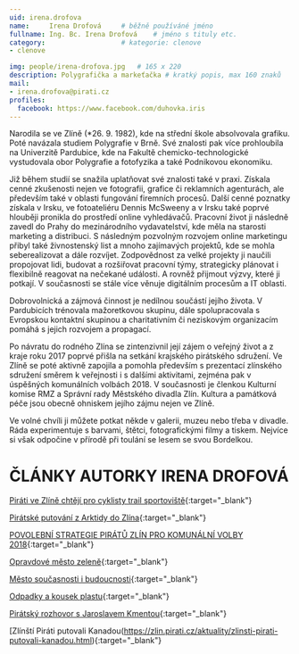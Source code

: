 ```yaml
---
uid: irena.drofova
name:     Irena Drofová  	# běžně používáné jméno
fullname: Ing. Bc. Irena Drofová 	# jméno s tituly etc.
category:                   # kategorie: clenove
- clenove

img: people/irena-drofova.jpg   # 165 x 220
description: Polygrafička a markeťačka # kratký popis, max 160 znaků
mail:
- irena.drofova@pirati.cz
profiles:
  facebook: https://www.facebook.com/duhovka.iris
---
```

Narodila se ve Zlíně (*26. 9. 1982), kde na střední škole absolvovala grafiku. Poté navázala studiem Polygrafie v Brně. Své znalosti pak více prohloubila na Univerzitě Pardubice, kde na Fakultě chemicko-technologické vystudovala obor Polygrafie a fotofyzika a také Podnikovou ekonomiku.

Již během studií se snažila uplatňovat své znalosti také v praxi. Získala cenné zkušenosti nejen ve fotografii, grafice či reklamních agenturách, ale především také v oblasti fungování firemních procesů. Další cenné poznatky získala v Irsku, ve fotoateliéru Dennis McSweeny a v Irsku také poprvé hlouběji pronikla do prostředí online vyhledávačů. Pracovní život ji následně zavedl do Prahy do mezinárodního vydavatelství, kde měla na starosti marketing a distribuci. S následným pozvolným rozvojem online marketingu přibyl také živnostenský list a mnoho zajímavých projektů, kde se mohla seberealizovat a dále rozvíjet. Zodpovědnost za velké projekty ji naučili propojovat lidi, budovat a rozšiřovat pracovní týmy, strategicky plánovat i flexibilně reagovat na nečekané události. A rovněž přijmout výzvy, které ji potkají. V současnosti se stále více věnuje digitálním procesům a IT oblasti.

Dobrovolnická a zájmová činnost je nedílnou součástí jejího života. V Pardubicích trénovala mažoretkovou skupinu, dále spolupracovala s Evropskou kontaktní skupinou a charitativním či neziskovým organizacím pomáhá s jejich rozvojem a propagací.

Po návratu do rodného Zlína se zintenzivnil její zájem o veřejný život a z kraje roku 2017 poprvé přišla na setkání krajského pirátského sdružení. Ve Zlíně se poté aktivně zapojila a pomohla především s prezentací zlínského sdružení směrem k veřejnosti i s dalšími aktivitami, zejména pak v úspěšných komunálních volbách 2018. V současnosti je členkou Kulturní komise RMZ a Správní rady Městského divadla Zlín. Kultura a památková péče jsou obecně ohniskem jejího zájmu nejen ve Zlíně.

Ve volné chvíli ji můžete potkat někde v galerii, muzeu nebo třeba v divadle. Ráda experimentuje s barvami, štětci, fotografickými filmy a tiskem. Nejvíce si však odpočine v přírodě při toulání se lesem se svou Bordelkou. 

# **ČLÁNKY AUTORKY IRENA DROFOVÁ**
[Piráti ve Zlíně chtějí pro cyklisty trail sportoviště](https://zlin.pirati.cz/aktuality/pirati-ve-zline-chteji-pro-cyklisty-trail-sporotoviste.html){:target="_blank"}

[Pirátské putování z Arktidy do Zlína](https://zlin.pirati.cz/aktuality/piratske-putovani-z-arktidy-do-zlina.html){:target="_blank"}

[POVOLEBNÍ STRATEGIE PIRÁTŮ ZLÍN PRO KOMUNÁLNÍ VOLBY 2018](https://zlin.pirati.cz/aktuality/povolebni-strategie.html){:target="_blank"}

[Opravdové město zeleně](https://zlin.pirati.cz/aktuality/opravdove-mesto-zelene.html){:target="_blank"}

[Město současnosti i budoucnosti](https://zlin.pirati.cz/aktuality/mesto-soucasnosti-i-budoucnosti.html){:target="_blank"}

[Odpadky a kousek plastu](https://zlin.pirati.cz/aktuality/Odpadky-a-kousek-plastu.html){:target="_blank"}

[Pirátský rozhovor s Jaroslavem Kmentou](https://zlin.pirati.cz/aktuality/KmentaRozhovor.html){:target="_blank"}

[Zlínští Piráti putovali Kanadou(https://zlin.pirati.cz/aktuality/zlinsti-pirati-putovali-kanadou.html){:target="_blank"}
